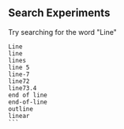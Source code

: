 ## Search Experiments
Try searching for the word "Line"


````
Line
line
lines
line 5
line-7
line72
line73.4
end of line
end-of-line
outline
linear
```
